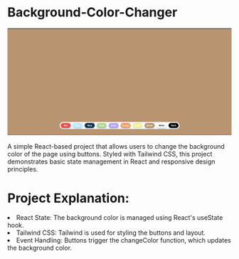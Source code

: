 # Background-Color-Changer

<img src="Screenshot 2024-08-12 103136.png">

<p>A simple React-based project that allows users to change the background color of the page using buttons. Styled with Tailwind CSS, this project demonstrates basic state management in React and responsive design principles.</p>

# Project Explanation:

<li> React State: The background color is managed using React's useState hook.</li>
<li> Tailwind CSS: Tailwind is used for styling the buttons and layout.</li>
<li> Event Handling: Buttons trigger the changeColor function, which updates the background color.</li>
<br>
